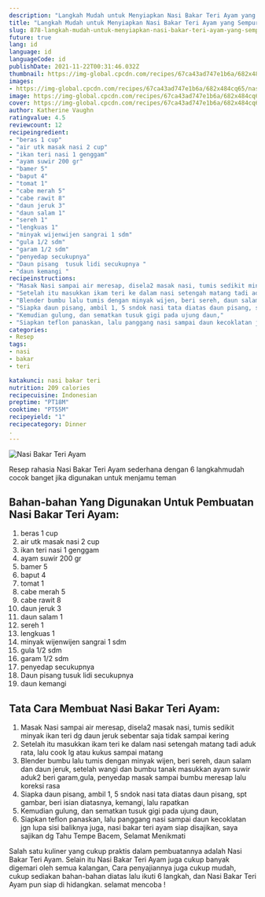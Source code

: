 ```yaml
---
description: "Langkah Mudah untuk Menyiapkan Nasi Bakar Teri Ayam yang Sempurna"
title: "Langkah Mudah untuk Menyiapkan Nasi Bakar Teri Ayam yang Sempurna"
slug: 878-langkah-mudah-untuk-menyiapkan-nasi-bakar-teri-ayam-yang-sempurna
future: true
lang: id
language: id
languageCode: id
publishDate: 2021-11-22T00:31:46.032Z 
thumbnail: https://img-global.cpcdn.com/recipes/67ca43ad747e1b6a/682x484cq65/nasi-bakar-teri-ayam-foto-resep-utama.png
images:
- https://img-global.cpcdn.com/recipes/67ca43ad747e1b6a/682x484cq65/nasi-bakar-teri-ayam-foto-resep-utama.png
image: https://img-global.cpcdn.com/recipes/67ca43ad747e1b6a/682x484cq65/nasi-bakar-teri-ayam-foto-resep-utama.png
cover: https://img-global.cpcdn.com/recipes/67ca43ad747e1b6a/682x484cq65/nasi-bakar-teri-ayam-foto-resep-utama.png
author: Katherine Vaughn
ratingvalue: 4.5
reviewcount: 12
recipeingredient:
- "beras 1 cup"
- "air utk masak nasi 2 cup"
- "ikan teri nasi 1 genggam"
- "ayam suwir 200 gr"
- "bamer 5"
- "baput 4"
- "tomat 1"
- "cabe merah 5"
- "cabe rawit 8"
- "daun jeruk 3"
- "daun salam 1"
- "sereh 1"
- "lengkuas 1"
- "minyak wijenwijen sangrai 1 sdm"
- "gula 1/2 sdm"
- "garam 1/2 sdm"
- "penyedap secukupnya"
- "Daun pisang  tusuk lidi secukupnya "
- "daun kemangi "
recipeinstructions:
- "Masak Nasi sampai air meresap, disela2 masak nasi, tumis sedikit minyak ikan teri dg daun jeruk sebentar saja tidak sampai kering"
- "Setelah itu masukkan ikam teri ke dalam nasi setengah matang tadi aduk rata, lalu cook lg atau kukus sampai matang"
- "Blender bumbu lalu tumis dengan minyak wijen, beri sereh, daun salam dan daun jeruk, setelah wangi dan bumbu tanak masukkan ayam suwir aduk2 beri garam,gula, penyedap masak sampai bumbu meresap lalu koreksi rasa"
- "Siapka daun pisang, ambil 1, 5 sndok nasi tata diatas daun pisang, spt gambar, beri isian diatasnya, kemangi, lalu rapatkan"
- "Kemudian gulung, dan sematkan tusuk gigi pada ujung daun,"
- "Siapkan teflon panaskan, lalu panggang nasi sampai daun kecoklatan jgn lupa sisi baliknya juga, nasi bakar teri ayam siap disajikan, saya sajikan dg Tahu Tempe Bacem, Selamat Menikmati"
categories:
- Resep
tags:
- nasi
- bakar
- teri

katakunci: nasi bakar teri 
nutrition: 209 calories
recipecuisine: Indonesian
preptime: "PT18M"
cooktime: "PT55M"
recipeyield: "1"
recipecategory: Dinner
. 
---
```



![Nasi Bakar Teri Ayam](https://img-global.cpcdn.com/recipes/67ca43ad747e1b6a/682x484cq65/nasi-bakar-teri-ayam-foto-resep-utama.png)

Resep rahasia Nasi Bakar Teri Ayam  sederhana dengan 6 langkahmudah cocok banget jika digunakan untuk menjamu teman

<!--inarticleads1-->

## Bahan-bahan Yang Digunakan Untuk Pembuatan Nasi Bakar Teri Ayam:

1. beras 1 cup
1. air utk masak nasi 2 cup
1. ikan teri nasi 1 genggam
1. ayam suwir 200 gr
1. bamer 5
1. baput 4
1. tomat 1
1. cabe merah 5
1. cabe rawit 8
1. daun jeruk 3
1. daun salam 1
1. sereh 1
1. lengkuas 1
1. minyak wijenwijen sangrai 1 sdm
1. gula 1/2 sdm
1. garam 1/2 sdm
1. penyedap secukupnya
1. Daun pisang  tusuk lidi secukupnya 
1. daun kemangi 



<!--inarticleads2-->

## Tata Cara Membuat Nasi Bakar Teri Ayam:

1. Masak Nasi sampai air meresap, disela2 masak nasi, tumis sedikit minyak ikan teri dg daun jeruk sebentar saja tidak sampai kering
1. Setelah itu masukkan ikam teri ke dalam nasi setengah matang tadi aduk rata, lalu cook lg atau kukus sampai matang
1. Blender bumbu lalu tumis dengan minyak wijen, beri sereh, daun salam dan daun jeruk, setelah wangi dan bumbu tanak masukkan ayam suwir aduk2 beri garam,gula, penyedap masak sampai bumbu meresap lalu koreksi rasa
1. Siapka daun pisang, ambil 1, 5 sndok nasi tata diatas daun pisang, spt gambar, beri isian diatasnya, kemangi, lalu rapatkan
1. Kemudian gulung, dan sematkan tusuk gigi pada ujung daun,
1. Siapkan teflon panaskan, lalu panggang nasi sampai daun kecoklatan jgn lupa sisi baliknya juga, nasi bakar teri ayam siap disajikan, saya sajikan dg Tahu Tempe Bacem, Selamat Menikmati




Salah satu kuliner yang cukup praktis dalam pembuatannya adalah  Nasi Bakar Teri Ayam. Selain itu  Nasi Bakar Teri Ayam  juga cukup banyak digemari oleh semua kalangan, Cara penyajiannya juga cukup mudah, cukup sediakan bahan-bahan diatas lalu ikuti 6 langkah, dan  Nasi Bakar Teri Ayam  pun siap di hidangkan. selamat mencoba !
